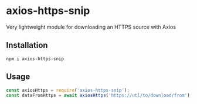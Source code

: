 # axios-https-snip
Very lightweight module for downloading an HTTPS source with Axios

## Installation

`npm i axios-https-snip`

## Usage

```javascript
const axiosHttps = require('axios-https-snip');
const dataFromHttps = await axiosHttps('https://utl/to/download/from');
```
